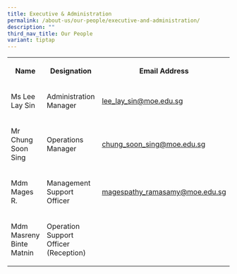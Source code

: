 ```yaml
---
title: Executive & Administration
permalink: /about-us/our-people/executive-and-administration/
description: ""
third_nav_title: Our People
variant: tiptap
---
```

<table style="minWidth: 75px">
<colgroup>
<col>
<col>
<col>
</colgroup>
<tbody>
<tr>
<th rowspan="1" colspan="1">
<p>Name</p>
</th>
<th rowspan="1" colspan="1">
<p>Designation</p>
</th>
<th rowspan="1" colspan="1">
<p>Email Address</p>
</th>
</tr>
<tr>
<td rowspan="1" colspan="1">
<p>Ms Lee Lay Sin</p>
</td>
<td rowspan="1" colspan="1">
<p>Administration Manager</p>
</td>
<td rowspan="1" colspan="1">
<p><a href="mailto:lee_lay_sin@moe.edu.sg" rel="noopener noreferrer nofollow" target="_blank">lee_lay_sin@moe.edu.sg</a>
</p>
</td>
</tr>
<tr>
<td rowspan="1" colspan="1">
<p>Mr Chung Soon Sing</p>
</td>
<td rowspan="1" colspan="1">
<p>Operations Manager</p>
</td>
<td rowspan="1" colspan="1">
<p><a href="mailto:chung_soon_sing@moe.edu.sg" rel="noopener noreferrer nofollow" target="_blank">chung_soon_sing@moe.edu.sg</a>
</p>
</td>
</tr>
<tr>
<td rowspan="1" colspan="1">
<p>Mdm Mages R.</p>
</td>
<td rowspan="1" colspan="1">
<p>Management Support Officer</p>
</td>
<td rowspan="1" colspan="1">
<p><a href="mailto:magespathy_ramasamy@moe.edu.sg" rel="noopener noreferrer nofollow" target="_blank">magespathy_ramasamy@moe.edu.sg</a>
</p>
</td>
</tr>
<tr>
<td rowspan="1" colspan="1">
<p>Mdm Masreny Binte Matnin</p>
</td>
<td rowspan="1" colspan="1">
<p>Operation Support Officer (Reception)</p>
</td>
<td rowspan="1" colspan="1">
<p></p>
</td>
</tr>
</tbody>
</table>
<p></p>